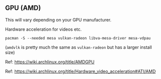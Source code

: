 ## GPU (AMD)

This will vary depending on your GPU manufacturer.

Hardware acceleration for videos etc.

```terminal
pacman -S --needed mesa vulkan-radeon libva-mesa-driver mesa-vdpau
```

(`amdvlk` is pretty much the same as `vulkan-radeon` but has a larger install size)

Ref: <https://wiki.archlinux.org/title/AMDGPU>

Ref: <https://wiki.archlinux.org/title/Hardware_video_acceleration#ATI/AMD>
